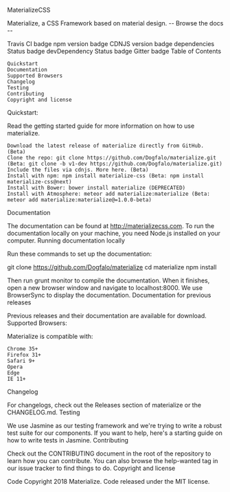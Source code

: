 
MaterializeCSS

Materialize, a CSS Framework based on material design.
-- Browse the docs --

Travis CI badge npm version badge CDNJS version badge dependencies Status badge devDependency Status badge Gitter badge
Table of Contents

    Quickstart
    Documentation
    Supported Browsers
    Changelog
    Testing
    Contributing
    Copyright and license

Quickstart:

Read the getting started guide for more information on how to use materialize.

    Download the latest release of materialize directly from GitHub. (Beta)
    Clone the repo: git clone https://github.com/Dogfalo/materialize.git (Beta: git clone -b v1-dev https://github.com/Dogfalo/materialize.git)
    Include the files via cdnjs. More here. (Beta)
    Install with npm: npm install materialize-css (Beta: npm install materialize-css@next)
    Install with Bower: bower install materialize (DEPRECATED)
    Install with Atmosphere: meteor add materialize:materialize (Beta: meteor add materialize:materialize@=1.0.0-beta)

Documentation

The documentation can be found at http://materializecss.com. To run the documentation locally on your machine, you need Node.js installed on your computer.
Running documentation locally

Run these commands to set up the documentation:

git clone https://github.com/Dogfalo/materialize
cd materialize
npm install

Then run grunt monitor to compile the documentation. When it finishes, open a new browser window and navigate to localhost:8000. We use BrowserSync to display the documentation.
Documentation for previous releases

Previous releases and their documentation are available for download.
Supported Browsers:

Materialize is compatible with:

    Chrome 35+
    Firefox 31+
    Safari 9+
    Opera
    Edge
    IE 11+

Changelog

For changelogs, check out the Releases section of materialize or the CHANGELOG.md.
Testing

We use Jasmine as our testing framework and we're trying to write a robust test suite for our components. If you want to help, here's a starting guide on how to write tests in Jasmine.
Contributing

Check out the CONTRIBUTING document in the root of the repository to learn how you can contribute. You can also browse the help-wanted tag in our issue tracker to find things to do.
Copyright and license

Code Copyright 2018 Materialize. Code released under the MIT license.
